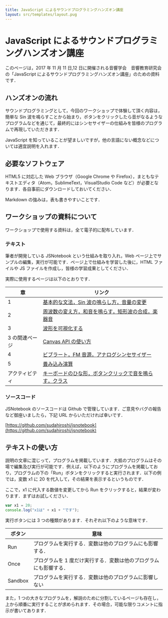 ```yaml
---
title: JavaScript によるサウンドプログラミングハンズオン講座
layout: src/templates/layout.pug
---
```


# JavaScript によるサウンドプログラミングハンズオン講座

このページは，2017 年 11 月 11 日,12 日に開催される音響学会　音響教育研究会の「JavaScript によるサウンドプログラミングハンズオン講座」のための資料です．

## ハンズオンの流れ

サウンドプログラミングとして，今回のワークショップで体験して頂く内容は，簡単な Sin 波を鳴らすことから始まり，ボタンをクリックしたら音がなるようなプログラムなどを通じて，最終的にはシンセサイザーの仕組みを皆様のプログラムで再現していただきます．

JavaScript を知っていることが望ましいですが，他の言語にない概念などについては適宜説明を入れます．

## 必要なソフトウェア

HTML5 に対応した Web ブラウザ（Google Chrome や Firefox），まともなテキストエディタ（Atom，SublimeText，VisualStudio Code など）が必要となります．各自事前にダウンロードしておいてください．

Markdown の強みは，表も書きやすいことです．

## ワークショップの資料について

ワークショップで使用する資料は，全て電子的に配布しています．

### テキスト

筆者が開発している JSNotebook という仕組みを取り入れ，Web ページ上でサンプルの編集，実行が可能です．ページ上で仕組みを学習した後に，HTML ファイルや JS ファイルを作成し，皆様の学習成果としてください．

実際に使用するページは以下のとおりです．

| 章             | リンク                                                                                                         |
| -------------- | -------------------------------------------------------------------------------------------------------------- |
| 1              | [基本的な文法，Sin 波の鳴らし方，音量の変更](https://jsnotebook.sudalab.net/audio01.html)                      |
| 2              | [周波数の変え方，和音を鳴らす，矩形波の合成，楽器音](https://jsnotebook.sudalab.net/audio02.html)              |
| 3              | [波形を可視化する](https://jsnotebook.sudalab.net/audio03.html)                                                |
| 3 の関連ページ | [Canvas API の使い方](https://jsnotebook.sudalab.net/canvas.html)                                              |
| 4              | [ビブラート，FM 音源，アナログシンセサイザー](https://jsnotebook.sudalab.net/audio04.html)                     |
| 5              | [畳み込み演算](https://jsnotebook.sudalab.net/audio05.html)                                                    |
| アクティビティ | [キーボードのひな形，ボタンクリックで音を鳴らす，クラス](https://jsnotebook.sudalab.net/audio-activity01.html) |

### ソースコード

JSNotebook のソースコードは Github で管理しています．ご意見やバグの報告など御座いましたら，下記 URL からいただければ幸いです．

[https://github.com/sudahiroshi/jsnotebook](https://github.com/sudahiroshi/jsnotebook)

## テキストの使い方

説明の文章に混じって，プログラムを掲載しています．大抵のプログラムはその場で編集及び実行が可能です．例えば，以下のようにプログラムを掲載しており，プログラムの下の「Run」ボタンをクリックすると実行されます．以下の例では，変数 x1 に 20 を代入して，その結果を表示するというものです．

ここで，x1 に代入する数値を変更してから Run をクリックすると，結果が変わります．まずはお試しください．

```javascript runnable console
var x1 = 20;
console.log("x1は" + x1 + "です");
```

実行ボタンには 3 つの種類があります．それぞれ以下のような意味です．

| ボタン  | 意味                                                              |
| ------- | ----------------------------------------------------------------- |
| Run     | プログラムを実行する．変数は他のプログラムにも影響する．          |
| Once    | プログラムを 1 度だけ実行する．変数は他のプログラムにも影響する． |
| Sandbox | プログラムを実行する．変数は他のプログラムに影響しない            |

また，1 つの大きなプログラムを，解説のために分割しているページも存在し，上から順番に実行することが求められます．その場合，可能な限りコメントに指示が書いてあります．
